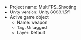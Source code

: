 <!-- UNITY CODE ASSIST INSTRUCTIONS START -->
- Project name: MultiFPS_Shooting
- Unity version: Unity 6000.1.5f1
- Active game object:
  - Name: weapon
  - Tag: Untagged
  - Layer: Default
<!-- UNITY CODE ASSIST INSTRUCTIONS END -->